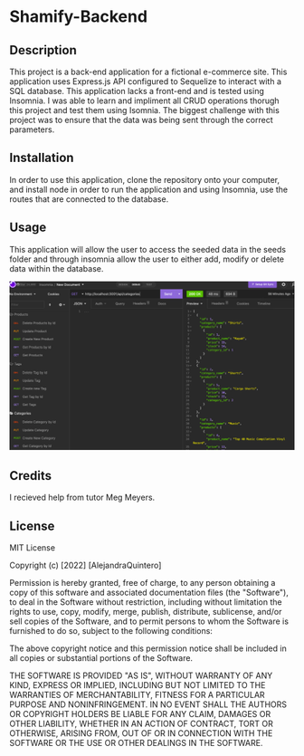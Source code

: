 # Shamify-Backend

## Description 

This project is a back-end application for a fictional e-commerce site. This application uses Express.js API configured to Sequelize to interact with a SQL database. This application lacks a front-end and is tested using Insomnia. I was able to learn and impliment all CRUD operations thorugh this project and test them using Isomnia. The biggest challenge with this project was to ensure that the data was being sent through the correct parameters. 

## Installation 

In order to use this application, clone the repository onto your computer, and install node in order to run the application and using Insomnia, use the routes that are connected to the database. 

## Usage 

This application will allow the user to access the seeded data in the seeds folder and through insomnia allow the user to either add, modify or delete data within the database. 

![alt text](assets/Screenshot.png)

## Credits 

I recieved help from tutor Meg Meyers. 

## License 

MIT License

Copyright (c) [2022] [AlejandraQuintero]

Permission is hereby granted, free of charge, to any person obtaining a copy
of this software and associated documentation files (the "Software"), to deal
in the Software without restriction, including without limitation the rights
to use, copy, modify, merge, publish, distribute, sublicense, and/or sell
copies of the Software, and to permit persons to whom the Software is
furnished to do so, subject to the following conditions:

The above copyright notice and this permission notice shall be included in all
copies or substantial portions of the Software.

THE SOFTWARE IS PROVIDED "AS IS", WITHOUT WARRANTY OF ANY KIND, EXPRESS OR
IMPLIED, INCLUDING BUT NOT LIMITED TO THE WARRANTIES OF MERCHANTABILITY,
FITNESS FOR A PARTICULAR PURPOSE AND NONINFRINGEMENT. IN NO EVENT SHALL THE
AUTHORS OR COPYRIGHT HOLDERS BE LIABLE FOR ANY CLAIM, DAMAGES OR OTHER
LIABILITY, WHETHER IN AN ACTION OF CONTRACT, TORT OR OTHERWISE, ARISING FROM,
OUT OF OR IN CONNECTION WITH THE SOFTWARE OR THE USE OR OTHER DEALINGS IN THE
SOFTWARE.


